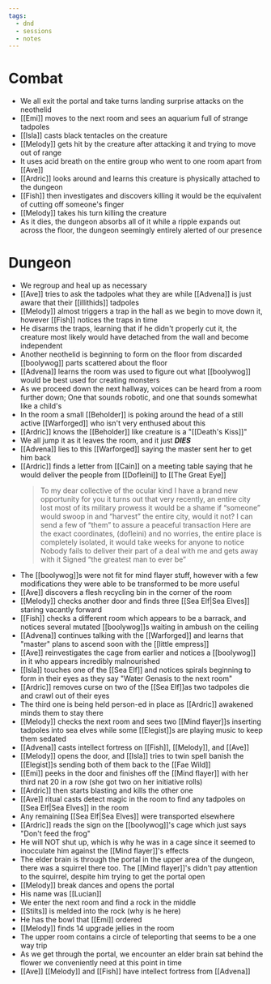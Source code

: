 ```yaml
---
tags:
  - dnd
  - sessions
  - notes
---
```

# Combat
- We all exit the portal and take turns landing surprise attacks on the neothelid
- [[Emi]] moves to the next room and sees an aquarium full of strange tadpoles
- [[Isla]] casts black tentacles on the creature
- [[Melody]] gets hit by the creature after attacking it and trying to move out of range
- It uses acid breath on the entire group who went to one room apart from [[Ave]]
- [[Ardric]] looks around and learns this creature is physically attached to the dungeon
- [[Fish]] then investigates and discovers killing it would be the equivalent of cutting off someone's finger
- [[Melody]] takes his turn killing the creature
- As it dies, the dungeon absorbs all of it while a ripple expands out across the floor, the dungeon seemingly entirely alerted of our presence
# Dungeon
- We regroup and heal up as necessary
- [[Ave]] tries to ask the tadpoles what they are while [[Advena]] is just aware that their [[illithids]] tadpoles
- [[Melody]] almost triggers a trap in the hall as we begin to move down it, however [[Fish]] notices the traps in time
- He disarms the traps, learning that if he didn't properly cut it, the creature most likely would have detached from the wall and become independent
- Another neothelid is beginning to form on the floor from discarded [[boolywog]] parts scattered about the floor
- [[Advena]] learns the room was used to figure out what [[boolywog]] would be best used for creating monsters
- As we proceed down the next hallway, voices can be heard from a room further down; One that sounds robotic, and one that sounds somewhat like a child's
- In the room a small [[Beholder]] is poking around the head of a still active [[Warforged]] who isn't very enthused about this
- [[Ardric]] knows the [[Beholder]] like creature is a "[[Death's Kiss]]"
- We all jump it as it leaves the room, and it just ***DIES***
- [[Advena]] lies to this [[Warforged]] saying the master sent her to get him back
- [[Ardric]] finds a letter from [[Cain]] on a meeting table saying that he would deliver the people from [[Dofleini]] to [[The Great Eye]]
	> To my dear collective of the ocular kind I have a brand new opportunity for you it turns out that very recently, an entire city lost most of its military prowess it would be a shame if “someone” would swoop in and “harvest” the entire city, would it not? I can send a few of “them” to assure a peaceful transaction Here are the exact coordinates, (dofleini) and no worries, the entire place is completely isolated, it would take weeks for anyone to notice Nobody fails to deliver their part of a deal with me and gets away with it Signed “the greatest man to ever be”
- The [[boolywog]]s were not fit for mind flayer stuff, however with a few modifications they were able to be transformed to be more useful
- [[Ave]] discovers a flesh recycling bin in the corner of the room
- [[Melody]] checks another door and finds three [[Sea Elf|Sea Elves]] staring vacantly forward
- [[Fish]] checks a different room which appears to be a barrack, and notices several mutated [[boolywog]]s waiting in ambush on the ceiling
- [[Advena]] continues talking with the [[Warforged]] and learns that "master" plans to ascend soon with the [[little empress]]
- [[Ave]] reinvestigates the cage from earlier and notices a [[boolywog]] in it who appears incredibly malnourished
- [[Isla]] touches one of the [[Sea Elf]] and notices spirals beginning to form in their eyes as they say "Water Genasis to the next room"
- [[Ardric]] removes curse on two of the [[Sea Elf]]as two tadpoles die and crawl out of their eyes
- The third one is being held person-ed in place as [[Ardric]] awakened minds them to stay there
- [[Melody]] checks the next room and sees two [[Mind flayer]]s inserting tadpoles into sea elves while some [[Elegist]]s are playing music to keep them sedated
- [[Advena]] casts intellect fortress on [[Fish]], [[Melody]], and [[Ave]]
- [[Melody]] opens the door, and [[Isla]] tries to twin spell banish the [[Elegist]]s sending both of them back to the [[Fae Wild]]
- [[Emi]] peeks in the door and finishes off the [[Mind flayer]] with her third nat 20 in a row (she got two on her initiative rolls)
- [[Ardric]] then starts blasting and kills the other one
- [[Ave]] ritual casts detect magic in the room to find any tadpoles on [[Sea Elf|Sea Elves]] in the room
- Any remaining [[Sea Elf|Sea Elves]] were transported elsewhere
- [[Ardric]] reads the sign on the [[boolywog]]'s cage which just says "Don't feed the frog"
- He will NOT shut up, which is why he was in a cage since it seemed to inocculate him against the [[Mind flayer]]'s effects
- The elder brain is through the portal in the upper area of the dungeon, there was a squirrel there too. The [[Mind flayer]]'s didn't pay attention to the squirrel, despite him trying to get the portal open
- [[Melody]] break dances and opens the portal
- His name was [[Lucian]]
- We enter the next room and find a rock in the middle
- [[Stilts]] is melded into the rock (why is he here)
- He has the bowl that [[Emi]] ordered
- [[Melody]] finds 14 upgrade jellies in the room
- The upper room contains a circle of teleporting that seems to be a one way trip
- As we get through the portal, we encounter an elder brain sat behind the flower we conveniently need at this point in time
- [[Ave]] [[Melody]] and [[Fish]] have intellect fortress from [[Advena]]